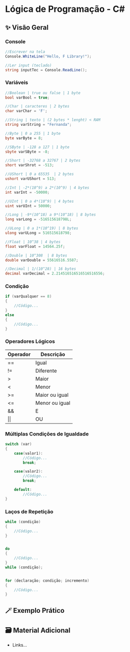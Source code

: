 # Lógica de Programação - C#

## ✨ Visão Geral

### Console
```csharp
//Escrever na tela
Console.WhiteLine("Hello, F Library!");

//Ler input (teclado)
string inputTec = Console.ReadLine();
```

### Variáveis
```csharp
//Boolean | true ou false | 1 byte
bool varBool = true;

//Char | caracteres | 2 bytes
char varChar = 'F';

//String | texto | (2 bytes * lenght) < RAM
string varString = "Fernanda";

//Byte | 0 a 255 | 1 byte
byte varByte = 8;

//SByte | -128 a 127 | 1 byte
sbyte varSByte = -8;

//Short | -32768 a 32767 | 2 bytes
short varShrot = -513;

//UShort | 0 a 65535  | 2 bytes
ushort varUShort = 513;

//Int | -2*(10^9) a 2*(10^9) | 4 bytes
int varInt = -50000;

//UInt | 0 a 4*(10^9) | 4 bytes
uint varUInt = 50000;

//Long | -9*(10^18) a 9*(10^18) | 8 bytes
long varLong = -516515618798L;

//ULong | 0 a 1*(10^19) | 8 bytes
ulong varULong = 516515618798;

//Float | 10^38 | 4 bytes
float varFloat = 14564.25f;

//Double | 10^308  | 8 bytes
double varDouble = 55616516.5587;

//Decimal | 1/(10^28) | 16 bytes
decimal varDecimal = 2.214516516516516516556;
```

### Condição
```csharp
if (varQualquer == 8)
{
    //Código...
}
else
{
    //Código...
}
```

### Operadores Lógicos
| Operador | Descrição |
| - | - |
| == | Igual |
| != | Diferente |
| > | Maior |
| < | Menor |
| >= | Maior ou igual |
| <= | Menor ou igual |
| && | E |
| \|\| | OU |

### Múltiplas Condições de Igualdade
```csharp
switch (var)
{
    case(valor1):
        //Código...
        break;

    case(valor2):
        //Código...
        break;

    default:
        //Código...
}
```

### Laços de Repetição
```csharp
while (condição)
{
    //Código...
}


do
{
    //Código...
}
while (condição);


for (declaração; condição; incremento)
{
    //Código...
}

```


## 🪄 Exemplo Prático
 
## 🗃️ Material Adicional
- Links...
